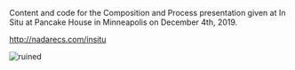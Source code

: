 Content and code for the Composition and Process
presentation given at In Situ at Pancake House
in Minneapolis on December 4th, 2019.

http://nadarecs.com/insitu

![ruined](https://user-images.githubusercontent.com/9797/70240447-dbb38380-1732-11ea-943b-2f11db9ea1b2.jpg)